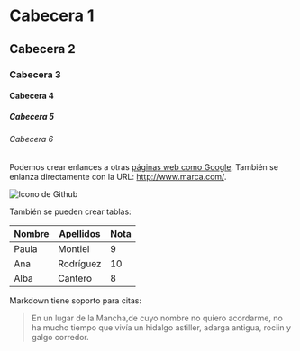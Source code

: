 # Cabecera 1 
## Cabecera 2
### Cabecera 3 
#### Cabecera 4 
##### Cabecera 5
###### Cabecera 6 







































Podemos crear enlances a otras [páginas web como Google](http://google.com). También se enlanza directamente con la URL: http://www.marca.com/.

![Icono de Github](https://github.com/apple-touch-icon.png 'Imagen de Github')

También se pueden crear tablas:

| Nombre | Apellidos | Nota |
|--------|-----------|------|
| Paula  | Montiel   | 9    |
| Ana    | Rodríguez | 10   |
| Alba   | Cantero   | 8    |

Markdown tiene soporto para citas:

> En un lugar de la Mancha,de cuyo nombre no quiero acordarme, no ha mucho tiempo que vivía un hidalgo astiller, adarga antigua, rociin y galgo corredor.

